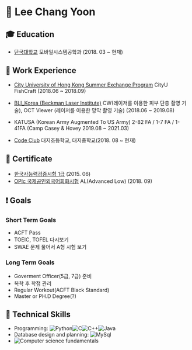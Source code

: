 # :eyes: Lee Chang Yoon


## :mortar_board: Education

- [단국대학교](https://dankook.ac.kr/)  모바일시스템공학과 (2018. 03 ~ 현재) 


## :office: Work Experience

- [City University of Hong Kong Summer Exchange Program](https://github.com/tony2037/CityU_FishCraft)
CityU FishCraft (2018.06 ~ 2018.09)

- [BLI_Korea (Beckman Laser Institute)](https://www.dankook.ac.kr/web/ins33)
CW(레이저를 이용한 피부 단층 촬영 기술), OCT Viewer (레이저를 이용한 망막 촬영 기술)  (2018.06 ~ 2019.08)

- KATUSA (Korean Army Augmented To US Army)
2-82 FA / 1-7 FA / 1-41FA (Camp Casey & Hovey 2019.08 ~ 2021.03)

- [Code Club](https://codeclub.org/en/)
대지조등학교, 대지중학교(2018. 08 ~ 현재)


## :page_facing_up: Certificate

- [한국사능력검증시험 1급](http://www.historyexam.go.kr/main/mainPage.do?netfunnel_key=9F5D4BE9E77F75893F3B76CEA24612C6475080EB264B4AC94C1F1256E020A9FA6DAA4897721A56495842B3C195CE1AF496FAA19A02F68D311306916EE245D1D85186A0AC3058C5455A8880A050846BAABB781E7311EA045B99D06700794B6486C9432C1EAC87FD6972FDD7A1CBE08AF42C302C30) (2015. 06)
- [OPIc 국제공인외국어회화시험](https://www.opic.or.kr/opics/jsp/senior/index.jsp) AL(Advanced Low) (2018. 09)


## :exclamation: Goals

### Short Term Goals
- ACFT Pass
- TOEIC, TOFEL 다시보기
- SWAE 문제 풀어서 A형 시험 보기

### Long Term Goals
- Goverment Officer(5급, 7급) 준비
- 복학 후 학점 관리
- Regular Workout(ACFT Black Standard)
- Master or PH.D Degree(?)


## :wrench: Technical Skills

* Programming: ![Python](https://img.shields.io/badge/Python-brighgreen)![C](https://img.shields.io/badge/C-red)![C++](https://img.shields.io/badge/C++-black)![Java](https://img.shields.io/badge/Java-orange)
* Database design and planning: ![MySql](https://img.shields.io/badge/MySql-333)
* ![Computer science fundamentals](https://img.shields.io/badge/Computer_Science_Fundamentals-4fc08d)

